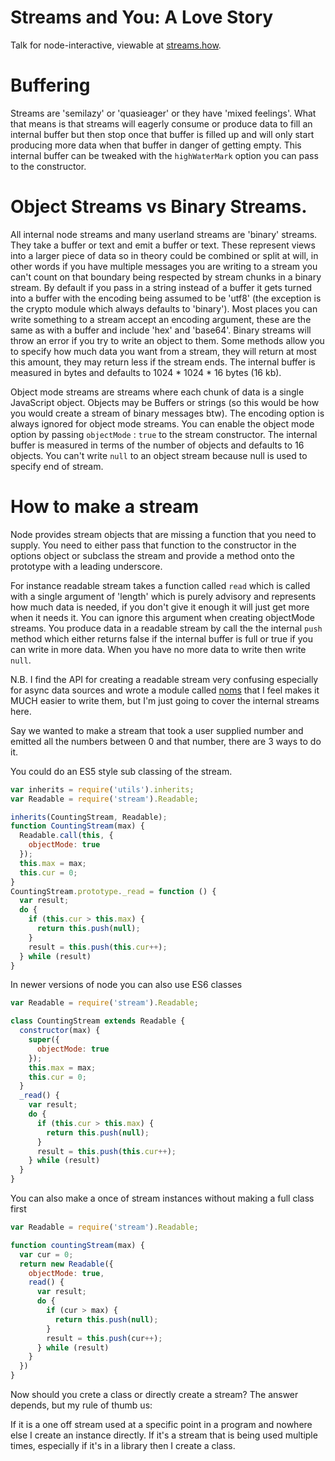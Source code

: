 Streams and You: A Love Story
====

Talk for node-interactive, viewable at [streams.how](http://streams.how).

Buffering
===

Streams are 'semilazy' or 'quasieager' or they have 'mixed feelings'.  What that means is that streams will eagerly consume or produce data to fill an internal buffer but then stop once that buffer is filled up and will only start producing more data when that buffer in danger of getting empty.  This internal buffer can be tweaked with the `highWaterMark` option you can pass to the constructor.

Object Streams vs Binary Streams.
===

All internal node streams and many userland streams are 'binary' streams.  They take a buffer or text and emit a buffer or text. These represent views into a larger piece of data so in theory could be combined or split at will, in other words if you have multiple messages you are writing to a stream you can't count on that boundary being respected by stream chunks in a binary stream.  By default if you pass in a string instead of a buffer it gets turned into a buffer with the encoding being assumed to be 'utf8' (the exception is the crypto module which always defaults to 'binary').  Most places you can write something to a stream accept an encoding argument, these are the same as with a buffer and include 'hex' and 'base64'.  Binary streams will throw an error if you try to write an object to them.  Some methods allow you to specify how much data you want from a stream, they will return at most this amount, they may return less if the stream ends.    The internal buffer is measured in bytes and defaults to 1024 * 1024 * 16 bytes (16 kb).

Object mode streams are streams where each chunk of data is a single JavaScript object.  Objects may be Buffers or strings (so this would be how you would create a stream of binary messages btw). The encoding option is always ignored for object mode streams.  You can enable the object mode option by passing `objectMode` : `true` to the stream constructor.  The internal buffer is measured in terms of the number of objects and defaults to 16 objects.  You can't write `null` to an object stream because null is used to specify end of stream.

How to make a stream
===

Node provides stream objects that are missing a function that you need to supply. You need to either pass that function to the constructor in the options object or subclass the stream and provide a method onto the prototype with a leading underscore.

For instance readable stream takes a function called `read` which is called with a single argument of 'length' which is purely advisory and represents how much data is needed, if you don't give it enough it will just get more when it needs it. You can ignore this argument when creating objectMode streams.  You produce data in a readable stream by call the the internal `push` method which either returns false if the internal buffer is full or true if you can write in more data.  When you have no more data to write then write `null`.

N.B. I find the API for creating a readable stream very confusing especially for async data sources and wrote a module called [noms](https://npmjs.org/noms) that I feel makes it MUCH easier to write them, but I'm just going to cover the internal streams here.

Say we wanted to make a stream that took a user supplied number and emitted all the numbers between 0 and that number, there are 3 ways to do it.

You could do an ES5 style sub classing of the stream.

```js
var inherits = require('utils').inherits;
var Readable = require('stream').Readable;

inherits(CountingStream, Readable);
function CountingStream(max) {
  Readable.call(this, {
    objectMode: true
  });
  this.max = max;
  this.cur = 0;
}
CountingStream.prototype._read = function () {
  var result;
  do {
    if (this.cur > this.max) {
      return this.push(null);
    }
    result = this.push(this.cur++);
  } while (result)
}
```

In newer versions of node you can also use ES6 classes

```js
var Readable = require('stream').Readable;

class CountingStream extends Readable {
  constructor(max) {
    super({
      objectMode: true
    });
    this.max = max;
    this.cur = 0;
  }
  _read() {
    var result;
    do {
      if (this.cur > this.max) {
        return this.push(null);
      }
      result = this.push(this.cur++);
    } while (result)
  }
}
```

You can also make a once of stream instances without making a full class first

```js
var Readable = require('stream').Readable;

function countingStream(max) {
  var cur = 0;
  return new Readable({
    objectMode: true,
    read() {
      var result;
      do {
        if (cur > max) {
          return this.push(null);
        }
        result = this.push(cur++);
      } while (result)
    }
  })
}
```

Now should you crete a class or directly create a stream?  The answer depends, but my rule of thumb us:

If it is a one off stream used at a specific point in a program and nowhere else I create an instance directly.  If it's a stream that is being used multiple times, especially if it's in a library then I create a class.
